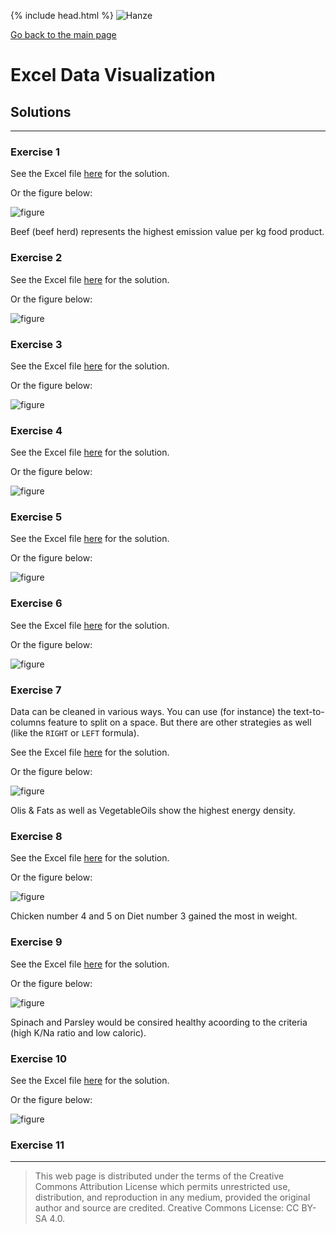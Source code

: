 {% include head.html %}
![Hanze](../hanze/hanze.png)

[Go back to the main page](../index.md)


# Excel Data Visualization

## Solutions

---

### Exercise 1

See the Excel file [here](./files_13_data_visualization_solutions/exercise01/exercise01.xlsx) for the solution.

Or the figure below:

![figure](./files_13_data_visualization_solutions/exercise01/fig01.png)


Beef (beef herd) represents the highest emission value per kg food product.


### Exercise 2

See the Excel file [here](./files_13_data_visualization_solutions/exercise02/exercise02.xlsx) for the solution.

Or the figure below:

![figure](./files_13_data_visualization_solutions/exercise02/fig01.png)

### Exercise 3

See the Excel file [here](./files_13_data_visualization_solutions/exercise03/exercise03.xlsx) for the solution.

Or the figure below:

![figure](./files_13_data_visualization_solutions/exercise03/fig01.png)

### Exercise 4

See the Excel file [here](./files_13_data_visualization_solutions/exercise04/exercise04.xlsx) for the solution.

Or the figure below:

![figure](./files_13_data_visualization_solutions/exercise04/fig01.png)


### Exercise 5

See the Excel file [here](./files_13_data_visualization_solutions/exercise05/exercise05.xlsx) for the solution.

Or the figure below:

![figure](./files_13_data_visualization_solutions/exercise05/fig01.png)


### Exercise 6

See the Excel file [here](./files_13_data_visualization_solutions/exercise06/exercise06.xlsx) for the solution.

Or the figure below:

![figure](./files_13_data_visualization_solutions/exercise06/fig01.png)


### Exercise 7

Data can be cleaned in various ways. You can use (for instance) the text-to-columns feature to split on a space. But there are other strategies as well (like the `RIGHT` or `LEFT` formula).

See the Excel file [here](./files_13_data_visualization_solutions/exercise07/exercise07.xlsx) for the solution.

Or the figure below:

![figure](./files_13_data_visualization_solutions/exercise07/fig01.png)

Olis & Fats as well as VegetableOils show the highest energy density.  


### Exercise 8

See the Excel file [here](./files_13_data_visualization_solutions/exercise08/exercise08.xlsx) for the solution.

Or the figure below:

![figure](./files_13_data_visualization_solutions/exercise08/fig01.png)

Chicken number 4 and 5 on Diet number 3 gained the most in weight.  


### Exercise 9

See the Excel file [here](./files_13_data_visualization_solutions/exercise09/exercise09.xlsx) for the solution.

Or the figure below:

![figure](./files_13_data_visualization_solutions/exercise09/fig01.png)

Spinach and Parsley would be consired healthy acoording to the criteria (high K/Na ratio and low caloric).  

### Exercise 10

See the Excel file [here](./files_13_data_visualization_solutions/exercise10/exercise10.xlsx) for the solution.

Or the figure below:

![figure](./files_13_data_visualization_solutions/exercise10/fig01.png)


### Exercise 11



---


>This web page is distributed under the terms of the Creative Commons Attribution License which permits unrestricted use, distribution, and reproduction in any medium, provided the original author and source are credited.
>Creative Commons License: CC BY-SA 4.0.

